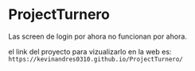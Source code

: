 # ProjectTurnero

Las screen de login por ahora no funcionan por ahora.

el link del proyecto para vizualizarlo en la web es:
`https://kevinandres0310.github.io/ProjectTurnero/`
